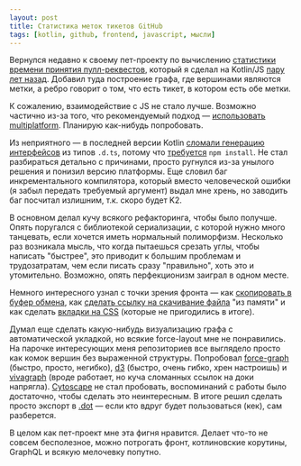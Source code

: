 ```yaml
---
layout: post
title: Статистика меток тикетов GitHub
tags: [kotlin, github, frontend, javascript, мысли]
---
```

Вернулся недавно к своему пет-проекту по вычислению [статистики времени принятия пулл-реквестов](/github_insights), который я сделал на Kotlin/JS [пару лет назад](/2021/10/06/kotlin-js.html). Добавил туда построение графа, где вершинами являются метки, а ребро говорит о том, что есть тикет, в котором есть обе метки.

К сожалению, взаимодействие с JS не стало лучше. Возможно частично из-за того, что рекомендуемый подход — [использовать multiplatform](https://kotlinlang.org/docs/js-overview.html). Планирую как-нибудь попробовать. 

Из неприятного — в последней версии Kotlin [сломали генерацию интерфейсов](https://youtrack.jetbrains.com/issue/KT-54445) из типов `.d.ts`, потому что [требуется](https://youtrack.jetbrains.com/issue/KT-54395) `npm install`. Не стал разбираться детально с причинами, просто ругнулся из-за унылого решения и понизил версию платформы. Еще словил баг инкрементального компилятора, который вместо человеческой ошибки (я забыл передать требуемый аргумент) выдал мне хрень, но заводить баг посчитал излишним, т.к. скоро будет K2.

В основном делал кучу всякого рефакторинга, чтобы было получше. Опять поругался с библиотекой сериализации, с которой нужно много танцевать, если хочется иметь нормальный полиморфизм. Несколько раз возникала мысль, что когда пытаешься срезать углы, чтобы написать "быстрее", это приводит к большим проблемам и трудозатратам, чем если писать сразу "правильно", хоть это и утомительно. Возможно, опять перфекционизм заиграл в одном месте.

Немного интересного узнал с точки зрения фронта — как [скопировать в буфер обмена](https://developer.mozilla.org/en-US/docs/Web/API/Navigator/clipboard), как [сделать ссылку на скачивание файла](https://github.com/ov7a/github-insights/blob/d388ae56029febc3eff5b176d5e6a77a3d60c13a/src/main/kotlin/ru/ov7a/github/insights/ui/presentation/LabelsPresenter.kt#L119) "из памяти" и как сделать [вкладки на CSS](/2023/07/20/css-tabs.html) (которые не пригодились в итоге).

Думал еще сделать какую-нибудь визуализацию графа с автоматической укладкой, но всякие force-layout мне не понравились. На парочке интересующих меня репозиториев все выглядело просто как комок вершин без выраженной структуры. Попробовал [force-graph](https://github.com/vasturiano/force-graph) (быстро, просто, негибко), [d3](https://d3js.org/) (быстро, очень гибко, хрен настроишь) и [vivagraph](https://github.com/anvaka/VivaGraphJS) (вроде работает, но куча сломанных ссылок на доки напрягла). [Cytoscape](https://js.cytoscape.org/) не стал пробовать, воспоминаний с работы было достаточно, чтобы сделать это неинтересным. В итоге решил сделать просто экспорт в [.dot](https://graphviz.org/doc/info/lang.html) — если кто вдруг будет пользоваться (кек), сам разберется.

В целом как пет-проект мне эта фигня нравится. Делает что-то не совсем бесполезное, можно потрогать фронт, котлиновские корутины, GraphQL и всякую мелочевку попутно.
